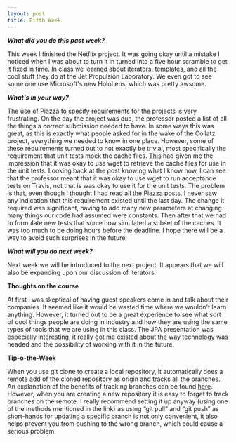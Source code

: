 ```yaml
---
layout: post
title: Fifth Week
---
```

<p><b><i>What did you do this past week?</i></b></p>
<p>This week I finished the Netflix project. It was going okay until a mistake I noticed when I was about to turn it in turned into a five hour scramble to get it fixed in time. In class we learned about iterators, templates, and all the cool stuff they do at the Jet Propulsion Laboratory. We even got to see some one use Microsoft's new HoloLens, which was pretty awsome.</p>
<p><b><i>What's in your way?</i></b></p>
<p>The use of Piazza to specify requirements for the projects is very frustrating. On the day the project was due, the professor posted a list of all the things a correct submission needed to have. In some ways this was great, as this is exactly what people asked for in the wake of the Collatz project, everything we needed to know in one place. However, some of these requirements turned out to not exactly be trivial, most specifically the requirement that unit tests mock the cache files. <a href="https://piazza.com/class/irybyipu8yu6jd?cid=294">This</a> had given me the impression that it was okay to use wget to retrieve the cache files for use in the unit tests. Looking back at the post knowing what I know now, I can see that the professor meant that it was okay to use wget to run acceptance tests on Travis, not that is was okay to use it for the unit tests. The problem is that, even though I thought I had read all the Piazza posts, I never saw any indication that this requirement existed until the last day. The change it required was significant, having to add many new parameters at changing many things our code had assumed were constants. Then after that we had to formulate new tests that some how simulated a subset of the caches. It was too much to be doing hours before the deadline. I hope there will be a way to avoid such surprises in the future.</p>
<p><b><i>What will you do next week?</i></b></p>
<p>Next week we will be introduced to the next project. It appears that we will also be expanding upon our discussion of iterators.</p>
<p><b>Thoughts on the course</b></p>
<p>At first I was skeptical of having guest speakers come in and talk about their companies. It seemed like it would be wasted time where we wouldn't learn anything. However, it turned out to be a great experience to see what sort of cool things people are doing in industry and how they are using the same types of tools that we are using in this class. The JPA presentation was especially interesting, it really got me existed about the way technology was headed and the possibility of working with it in the future.</p>
<p><b>Tip-o-the-Week</b></p>
<p>When you use git clone to create a local repository, it automatically does a remote add of the cloned repository as origin and tracks all the branches. An explanation of the benefits of tracking branches can be found <a href="https://www.git-tower.com/learn/git/faq/track-remote-upstream-branch">here</a>. However, when you are creating a new repository it is easy to forget to track branches on the remote. I really recommend setting it up anyway (using one of the methods mentioned in the link) as using “git pull” and “git push” as short-hands for updating a specific branch is not only convenient, it also helps prevent you from pushing to the wrong branch, which could cause a serious problem.</p>
